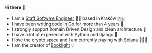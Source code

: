 #### Hi there 👋

- I am a [Staff Software Engineer](https://www.linkedin.com/in/kamilmolendys/) 👨‍💻 based in Kraków 🇵🇱
- I have been writing code in Go for more than 4 years 🔋
- I strongly support Domain Driven Design and clean architecture 🧩
- I have a lot of experience with Python and Django 🐍
- I love the crypto space and I am currently playing with Solana 🔧🧑‍🚀
- I am the creator of [Booklight](https://qwently.com/booklight/) 💡
